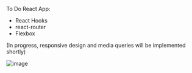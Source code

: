 To Do React App: 
- React Hooks
- react-router
- Flexbox

(In progress, responsive design and media queries will be implemented shortly)

![image](https://user-images.githubusercontent.com/77553973/147388057-239d1f28-db77-4415-b833-aedd4a747be1.png)
